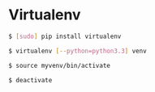 # Virtualenv

```bash
$ [sudo] pip install virtualenv
```

```bash
$ virtualenv [--python=python3.3] venv
```

```bash
$ source myvenv/bin/activate
```

```bash
$ deactivate
```
